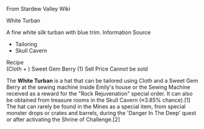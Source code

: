 From Stardew Valley Wiki

White Turban

A fine white silk turban with blue trim. Information Source

- Tailoring
- Skull Cavern

Recipe  
(Cloth + ) Sweet Gem Berry (1) Sell Price Cannot be sold

The **White Turban** is a hat that can be tailored using Cloth and a Sweet Gem Berry at the sewing machine inside Emily's house or the Sewing Machine received as a reward for the "Rock Rejuvenation" special order. It can also be obtained from treasure rooms in the Skull Cavern (≈3.85% chance).\[1] The hat can rarely be found in the Mines as a special item, from special monster drops or crates and barrels, during the 'Danger In The Deep' quest or after activating the Shrine of Challenge.\[2]